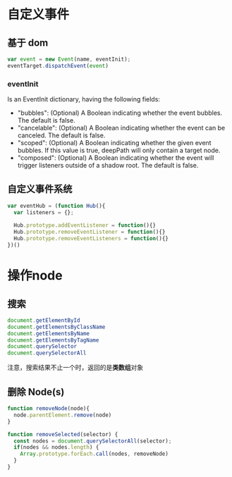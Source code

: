 # 自定义事件
## 基于 dom
```javascript
var event = new Event(name, eventInit);
eventTarget.dispatchEvent(event)
```
### eventInit
Is an EventInit dictionary, having the following fields:
* "bubbles": (Optional) A Boolean indicating whether the event bubbles. The default is false.
* "cancelable": (Optional) A Boolean indicating whether the event can be canceled. The default is false.
* "scoped": (Optional) A Boolean indicating whether the given event bubbles. If this value is true, deepPath will only contain a target node.
* "composed": (Optional) A Boolean indicating whether the event will trigger listeners outside of a shadow root. The default is false.

## 自定义事件系统
```javascript
var eventHub = (function Hub(){
  var listeners = {};
  
  Hub.prototype.addEventListener = function(){}
  Hub.prototype.removeEventListener = function(){}
  Hub.prototype.removeEventListeners = function(){}
})()
```

# 操作node
## 搜索
```javascript
document.getElementById
document.getElementsByClassName
document.getElementsByName
document.getElementsByTagName
document.querySelector
document.querySelectorAll
```
注意，搜索结果不止一个时，返回的是**类数组**对象

## 删除 Node(s)
```javascript
function removeNode(node){
  node.parentElement.remove(node)
}

function removeSelected(selector) {
  const nodes = document.querySelectorAll(selector);
  if(nodes && nodes.length) {
    Array.prototype.forEach.call(nodes, removeNode)
  }
}
```
